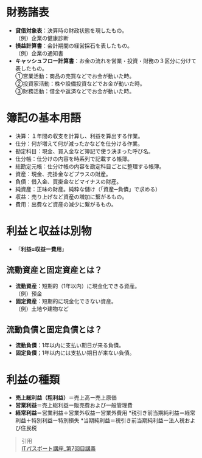 # 財務諸表 
* **貸借対象表**：決算時の財政状態を現したもの。  
（例）企業の健康診断  
* **損益計算書**：会計期間の経営採石を表したもの。  
（例）企業の通知書  
* **キャッシュフロー計算書**：お金の流れを営業・投資・財務の３区分に分けて表したもの。  
①営業活動：商品の売買などでお金が動いた時。  
②投資家活動：株や設備投資などでお金が動いた時。  
③財務活動：借金や返済などでお金が動いた時。  

# 簿記の基本用語  
* 決算：１年間の収支を計算し、利益を算出する作業。  
* 仕分：何が増えて何が減ったかなどを仕分ける作業。  
* 勘定科目：現金、買入金など簿記で使う決まった呼び名。    
* 仕分帳：仕分けの内容を時系列で記載する帳簿。    
* 総勘定元帳：仕分け帳の内容を勘定科目ごとに整理する帳簿。    
* 資産：現金、売掛金などプラスの財産。   
* 負債：借入金、買掛金などマイナスの財産。      
* 純資産：正味の財産。純粋な儲け（「資産➖負債」で求める）      
* 収益：売り上げなど資産の増加に繋がるもの。      
* 費用：出費など資産の減少に繋がるもの。  

# 利益と収益は別物  
* 「**利益=収益ー費用**」  
## 流動資産と固定資産とは？  
* **流動資産**：短期的（1年以内）に現金化できる資産。  
（例）預金
* **固定資産**：短期的に現金化できない資産。  
（例）土地や建物など
## 流動負債と固定負債とは？  
* **流動負債**：1年以内に支払い期日が来る負債。  
* **固定負債**；1年以内には支払い期日が来ない負債。  

# 利益の種類  
* **売上総利益（粗利益）**＝売上高ー売上原価
* **営業利益**＝売上総利益ー販売費および一般管理費
* **経常利益**＝営業利益＋営業外収益ー営業外費用
*税引き前当期純利益＝経常利益＋特別利益ー特別損失
*当期純利益＝税引き前当期純利益ー法人税および住民税

> 引用  
[ITパスポート講座_第7回目講義](https://www.youtube.com/watch?v=c5gZJoVK-mk&list=PLC9xywNMIf9jgTizhye6GyPjZcuPZ9ou5&index=8)  
